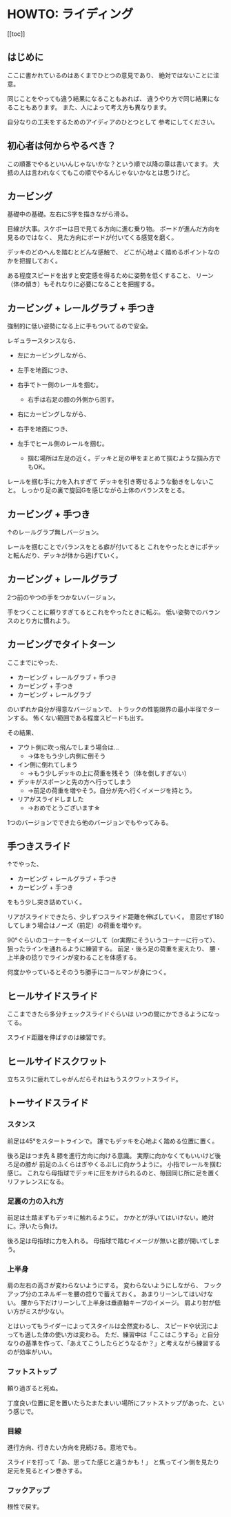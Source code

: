# HOWTO: ライディング

[[toc]]

## はじめに

ここに書かれているのはあくまでひとつの意見であり、
絶対ではないことに注意。

同じことをやっても違う結果になることもあれば、
違うやり方で同じ結果になることもあります。
また、人によって考え方も異なります。

自分なりの工夫をするためのアイディアのひとつとして
参考にしてください。

## 初心者は何からやるべき？

この順番でやるといいんじゃないかな？という順で以降の章は書いてます。
大抵の人は言われなくてもこの順でやるんじゃないかなとは思うけど。

## カービング

基礎中の基礎。左右にS字を描きながら滑る。

目線が大事。スケボーは目で見てる方向に進む乗り物。
ボードが進んだ方向を見るのではなく、
見た方向にボードが付いてくる感覚を磨く。

デッキのどのへんを踏むとどんな感触で、
どこが心地よく踏めるポイントなのかを把握しておく。

ある程度スピードを出すと安定感を得るために姿勢を低くすること、
リーン（体の傾き）もそれなりに必要になることを把握する。

## カービング + レールグラブ + 手つき

強制的に低い姿勢になる上に手もついてるので安全。

レギュラースタンスなら、

- 左にカービングしながら、
- 左手を地面につき、
- 右手でトー側のレールを掴む。
  - 右手は右足の膝の外側から回す。

- 右にカービングしながら、
- 右手を地面につき、
- 左手でヒール側のレールを掴む。
  - 掴む場所は左足の近く。デッキと足の甲をまとめて掴むような掴み方でもOK。

レールを掴む手に力を入れすぎて
デッキを引き寄せるような動きをしないこと。
しっかり足の裏で旋回Gを感じながら上体のバランスをとる。

## カービング + 手つき

↑のレールグラブ無しバージョン。

レールを掴むことでバランスをとる癖が付いてると
これをやったときにポテッと転んだり、デッキが体から逃げていく。

## カービング + レールグラブ

2つ前のやつの手をつかないバージョン。

手をつくことに頼りすぎてるとこれをやったときに転ぶ。
低い姿勢でのバランスのとり方に慣れよう。

## カービングでタイトターン

ここまでにやった、

- カービング + レールグラブ + 手つき
- カービング + 手つき
- カービング + レールグラブ

のいずれか自分が得意なバージョンで、
トラックの性能限界の最小半径でターンする。
怖くない範囲である程度スピードも出す。

その結果、

- アウト側に吹っ飛んでしまう場合は…
  - →体をもう少し内側に倒そう
- イン側に倒れてしまう
  - →もう少しデッキの上に荷重を残そう（体を倒しすぎない）
- デッキがスポーンと先の方へ行ってしまう
  - →前足の荷重を増やそう。自分が先へ行くイメージを持とう。
- リアがスライドしました
  - →おめでとうございます☆

1つのバージョンでできたら他のバージョンでもやってみる。

## 手つきスライド

↑でやった、

- カービング + レールグラブ + 手つき
- カービング + 手つき

をもう少し突き詰めていく。

リアがスライドできたら、少しずつスライド距離を伸ばしていく。
意図せず180してしまう場合はノーズ（前足）の荷重を増やす。

90°ぐらいのコーナーをイメージして（or実際にそういうコーナーに行って）、
狙ったラインを通れるように練習する。
前足・後ろ足の荷重を変えたり、
腰・上半身の捻りでラインが変わることを体感する。

何度かやっているとそのうち勝手にコールマンが身につく。

## ヒールサイドスライド

ここまできたら多分チェックスライドぐらいは
いつの間にかできるようになってる。

スライド距離を伸ばすのは練習です。

## ヒールサイドスクワット

立ちスラに疲れてしゃがんだらそれはもうスクワットスライド。

## トーサイドスライド

### スタンス

前足は45°をスタートラインで。
踵でもデッキを心地よく踏める位置に置く。

後ろ足はつま先 & 膝を進行方向に向ける意識。
実際に向かなくてもいいけど後ろ足の膝が
前足のふくらはぎやくるぶしに向かうように。
小指でレールを掴む感じ。
これなら母指球でデッキに圧をかけられるのと、毎回同じ所に足を置くリファレンスになる。

### 足裏の力の入れ方

前足は土踏まずもデッキに触れるように。
かかとが浮いてはいけない。絶対に。浮いたら負け。

後ろ足は母指球に力を入れる。
母指球で踏むイメージが無いと膝が開いてしまう。

### 上半身

肩の左右の高さが変わらないようにする。
変わらないようにしながら、
フックアップ分のエネルギーを腰の捻りで蓄えておく。
あまりリーンしてはいけない。
腰から下だけリーンして上半身は垂直軸キープのイメージ。
肩より肘が低い方がミスが少ない。

とはいってもライダーによってスタイルは全然変わるし、
スピードや状況によっても適した体の使い方は変わる。
ただ、練習中は「ここはこうする」と自分なりの基準を作って、「あえてこうしたらどうなるか？」と考えながら練習するのが効率がいい。

### フットストップ

頼り過ぎると死ぬ。

丁度良い位置に足を置いたらたまたまいい場所にフットストップがあった、という感じで。

### 目線

進行方向、行きたい方向を見続ける。意地でも。

スライドを打って「あ、思ってた感じと違うかも！」
と焦ってイン側を見たり足元を見るとイン巻きする。

### フックアップ

根性で戻す。
